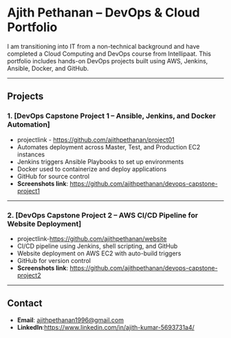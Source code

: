 
# Ajith Pethanan – DevOps & Cloud Portfolio

I am transitioning into IT from a non-technical background and have completed a Cloud Computing and DevOps course from Intellipaat. This portfolio includes hands-on DevOps projects built using AWS, Jenkins, Ansible, Docker, and GitHub.

---

## Projects

### 1. [DevOps Capstone Project 1 – Ansible, Jenkins, and Docker Automation] 
- projectlink - https://github.com/ajithpethanan/project01
- Automates deployment across Master, Test, and Production EC2 instances
- Jenkins triggers Ansible Playbooks to set up environments
- Docker used to containerize and deploy applications
- GitHub for source control
-  **Screenshots link**: https://github.com/ajithpethanan/devops-capstone-project1

---

### 2. [DevOps Capstone Project 2 – AWS CI/CD Pipeline for Website Deployment]
- projectlink-https://github.com/ajithpethanan/website
- CI/CD pipeline using Jenkins, shell scripting, and GitHub
- Website deployment on AWS EC2 with auto-build triggers
- GitHub for version control
- **Screenshots link**: https://github.com/ajithpethanan/devops-capstone-project2

---

## Contact

- **Email**: ajithpethanan1996@gmail.com
- **LinkedIn**:https://www.linkedin.com/in/ajith-kumar-5693731a4/


